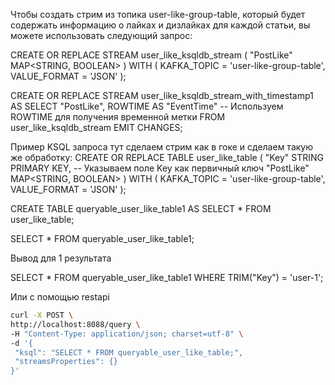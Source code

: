 
Чтобы создать стрим из топика user-like-group-table, который будет содержать информацию о лайках и дизлайках для каждой статьи, вы можете использовать следующий запрос:

CREATE OR REPLACE STREAM user_like_ksqldb_stream (
"PostLike" MAP<STRING, BOOLEAN>
) WITH (
KAFKA_TOPIC = 'user-like-group-table',
VALUE_FORMAT = 'JSON'
);





CREATE OR REPLACE STREAM user_like_ksqldb_stream_with_timestamp1 AS
SELECT
"PostLike",
ROWTIME AS "EventTime"  -- Используем ROWTIME для получения временной метки
FROM user_like_ksqldb_stream EMIT CHANGES;



Пример KSQL запроса тут сделаем стрим как в гоке и сделаем такую же обработку:
CREATE OR REPLACE TABLE user_like_table (
"Key" STRING PRIMARY KEY,  -- Указываем поле Key как первичный ключ
"PostLike" MAP<STRING, BOOLEAN>
) WITH (
KAFKA_TOPIC = 'user-like-group-table',
VALUE_FORMAT = 'JSON'
);



CREATE TABLE queryable_user_like_table1 AS
SELECT *
FROM user_like_table;





SELECT * FROM queryable_user_like_table1;




Вывод для 1 результата

SELECT *
FROM queryable_user_like_table1
WHERE TRIM("Key") = 'user-1';


Или с помощью restapi


```bash
curl -X POST \
http://localhost:8088/query \
-H "Content-Type: application/json; charset=utf-8" \
-d '{
 "ksql": "SELECT * FROM queryable_user_like_table;",
 "streamsProperties": {}
}'
```



